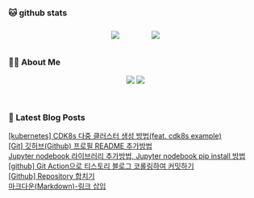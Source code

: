 
###  🐱 github stats  

<div id="main" align="center">
    <img src="https://github-readme-stats.vercel.app/api?username=peterica&count_private=true&show_icons=true&theme=radical"
        style="height: auto; margin-left: 20px; margin-right: 20px; padding: 10px;"/>
    <img src="https://github-readme-stats.vercel.app/api/top-langs/?username=peterica&layout=compact"   
        style="height: auto; margin-left: 20px; margin-right: 20px; padding: 10px;"/>
</div>

###  💁‍♀️ About Me  
<p align="center">
    <a href="https://peterica.tistory.com/"><img src="https://img.shields.io/badge/Blog-FF5722?style=flat-square&logo=Blogger&logoColor=white"/></a>
    <a href="mailto:ilovefran.ofm@gmail.com"><img src="https://img.shields.io/badge/Gmail-d14836?style=flat-square&logo=Gmail&logoColor=white&link=ilovefran.ofm@gmail.com"/></a>
</p>

<br>

### 📕 Latest Blog Posts   

<a href ="https://peterica.tistory.com/557"> [kubernetes] CDK8s 다중 클러스터 생성 방법(feat. cdk8s example) </a> <br><a href ="https://peterica.tistory.com/556"> [Git] 깃허브(Github) 프로필 README 추가방법 </a> <br><a href ="https://peterica.tistory.com/555"> Jupyter nodebook 라이브러리 추가방법, Jupyter nodebook pip install 방법 </a> <br><a href ="https://peterica.tistory.com/554"> [github] Git Action으로 티스토리 블로그 코롤링하여 커밋하기 </a> <br><a href ="https://peterica.tistory.com/553"> [Github] Repository 합치기 </a> <br><a href ="https://peterica.tistory.com/552"> 마크다운(Markdown)-링크 삽입 </a> <br>